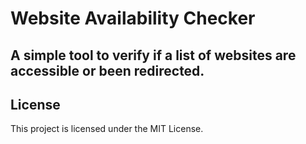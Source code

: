 # Website Availability Checker

## A simple tool to verify if a list of websites are accessible or been redirected.

## License
This project is licensed under the MIT License.